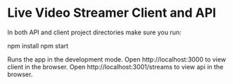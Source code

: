# Live Video Streamer Client and API
In both API and client project directories make sure you run:

npm install
npm start

Runs the app in the development mode.
Open http://localhost:3000 to view client in the browser.
Open http://localhost:3001/streams to view api in the browser.
